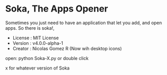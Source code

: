 # Soka, The Apps Opener

Sometimes you just need to have an application that let you add, and open apps. So there is soka!, 
- License : MIT License 
- Version : v4.0.0-alpha-1
- Creator : Nicolas Gomez R
  (Now wih desktop icons)


open: python Soka-X.py or double click

x for whatever version of Soka
